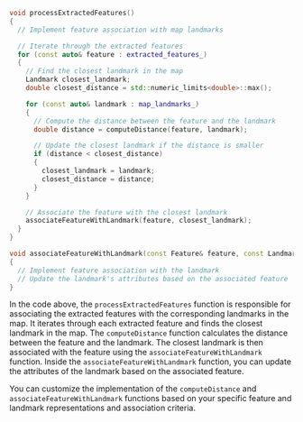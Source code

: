 ```cpp
void processExtractedFeatures()
{
  // Implement feature association with map landmarks

  // Iterate through the extracted features
  for (const auto& feature : extracted_features_)
  {
    // Find the closest landmark in the map
    Landmark closest_landmark;
    double closest_distance = std::numeric_limits<double>::max();

    for (const auto& landmark : map_landmarks_)
    {
      // Compute the distance between the feature and the landmark
      double distance = computeDistance(feature, landmark);

      // Update the closest landmark if the distance is smaller
      if (distance < closest_distance)
      {
        closest_landmark = landmark;
        closest_distance = distance;
      }
    }

    // Associate the feature with the closest landmark
    associateFeatureWithLandmark(feature, closest_landmark);
  }
}

void associateFeatureWithLandmark(const Feature& feature, const Landmark& landmark)
{
  // Implement feature association with the landmark
  // Update the landmark's attributes based on the associated feature
}
```

In the code above, the `processExtractedFeatures` function is responsible for associating the extracted features with the corresponding landmarks in the map. It iterates through each extracted feature and finds the closest landmark in the map. The `computeDistance` function calculates the distance between the feature and the landmark. The closest landmark is then associated with the feature using the `associateFeatureWithLandmark` function. Inside the `associateFeatureWithLandmark` function, you can update the attributes of the landmark based on the associated feature.

You can customize the implementation of the `computeDistance` and `associateFeatureWithLandmark` functions based on your specific feature and landmark representations and association criteria.